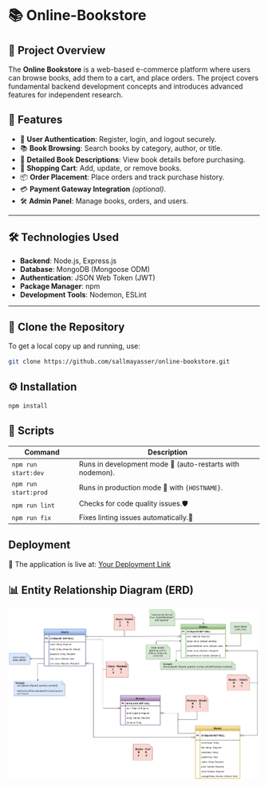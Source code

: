 # 📚 Online-Bookstore

## 📖 Project Overview

The **Online Bookstore** is a web-based e-commerce platform where users can browse books, add them to a cart, and place orders. The project covers fundamental backend development concepts and introduces advanced features for independent research.

## 🚀 Features

- 🔐 **User Authentication**: Register, login, and logout securely.
- 📚 **Book Browsing**: Search books by category, author, or title.
- 📝 **Detailed Book Descriptions**: View book details before purchasing.
- 🛒 **Shopping Cart**: Add, update, or remove books.
- 📦 **Order Placement**: Place orders and track purchase history.
- 💳 **Payment Gateway Integration** _(optional)_.
- 🛠️ **Admin Panel**: Manage books, orders, and users.

---

## 🛠️ Technologies Used

- **Backend**: Node.js, Express.js
- **Database**: MongoDB (Mongoose ODM)
- **Authentication**: JSON Web Token (JWT)
- **Package Manager**: npm
- **Development Tools**: Nodemon, ESLint

---

## 📂 Clone the Repository

To get a local copy up and running, use:

```sh
git clone https://github.com/sallmayasser/online-bookstore.git
```

## ⚙️ Installation

```sh
npm install
```

## 📜 Scripts

| Command              | Description                                               |
| -------------------- | --------------------------------------------------------- |
| `npm run start:dev`  | Runs in development mode 🔧 (auto-restarts with nodemon). |
| `npm run start:prod` | Runs in production mode 🚀 with `{HOSTNAME}`.             |
| `npm run lint`       | Checks for code quality issues.🛡️                         |
| `npm run fix`        | Fixes linting issues automatically.🔄                     |

## Deployment

🚀 The application is live at: [Your Deployment Link](https://online-bookstore-ezp2.onrender.com)

## 📊 Entity Relationship Diagram (ERD)

![ERD](./Utils/ERD.png)
